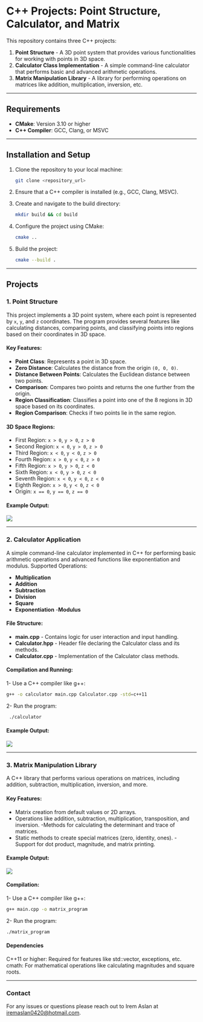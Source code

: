 # C++ Projects: Point Structure, Calculator, and Matrix 

This repository contains three C++ projects:

1. **Point Structure** - A 3D point system that provides various functionalities for working with points in 3D space.
2. **Calculator Class Implementation** - A simple command-line calculator that performs basic and advanced arithmetic operations.
3. **Matrix Manipulation Library** - A library for performing operations on matrices like addition, multiplication, inversion, etc.

---

## Requirements

- **CMake**: Version 3.10 or higher
- **C++ Compiler**: GCC, Clang, or MSVC

---

## Installation and Setup

1. Clone the repository to your local machine:
    ```bash
    git clone <repository_url>
    ```
   
2. Ensure that a C++ compiler is installed (e.g., GCC, Clang, MSVC).

3. Create and navigate to the build directory:
    ```bash
    mkdir build && cd build
    ```

4. Configure the project using CMake:
    ```bash
    cmake ..
    ```

5. Build the project:
    ```bash
    cmake --build .
    ```

---

## Projects

### 1. Point Structure

This project implements a 3D point system, where each point is represented by `x`, `y`, and `z` coordinates. The program provides several features like calculating distances, comparing points, and classifying points into regions based on their coordinates in 3D space.

#### Key Features:
- **Point Class**: Represents a point in 3D space.
- **Zero Distance**: Calculates the distance from the origin `(0, 0, 0)`.
- **Distance Between Points**: Calculates the Euclidean distance between two points.
- **Comparison**: Compares two points and returns the one further from the origin.
- **Region Classification**: Classifies a point into one of the 8 regions in 3D space based on its coordinates.
- **Region Comparison**: Checks if two points lie in the same region.

#### 3D Space Regions:
- First Region: `x > 0`, `y > 0`, `z > 0`
- Second Region: `x < 0`, `y > 0`, `z > 0`
- Third Region: `x < 0`, `y < 0`, `z > 0`
- Fourth Region: `x > 0`, `y < 0`, `z > 0`
- Fifth Region: `x > 0`, `y > 0`, `z < 0`
- Sixth Region: `x < 0`, `y > 0`, `z < 0`
- Seventh Region: `x < 0`, `y < 0`, `z < 0`
- Eighth Region: `x > 0`, `y < 0`, `z < 0`
- Origin: `x == 0`, `y == 0`, `z == 0`

#### Example Output:

![](https://github.com/user-attachments/assets/50fe26f5-8b36-48b0-b867-db0a182fe049)

---

### 2. Calculator Application

A simple command-line calculator implemented in C++ for performing basic arithmetic operations and advanced functions like exponentiation and modulus.
Supported Operations:

   - **Multiplication**
   - **Addition**
   - **Subtraction**
   - **Division**
   - **Square**
   - **Exponentiation**
    -**Modulus**

#### File Structure:

   - **main.cpp** - Contains logic for user interaction and input handling.
   - **Calculator.hpp** - Header file declaring the Calculator class and its methods.
   - **Calculator.cpp** - Implementation of the Calculator class methods.

#### Compilation and Running:


1- Use a C++ compiler like g++:

```bash
g++ -o calculator main.cpp Calculator.cpp -std=c++11
```

2- Run the program:
```bash
 ./calculator

```


#### Example Output:
![](https://github.com/user-attachments/assets/b58df821-75c8-47c9-ad58-b54ed25750f9)

---

### 3. Matrix Manipulation Library

A C++ library that performs various operations on matrices, including addition, subtraction, multiplication, inversion, and more.

#### Key Features:

   - Matrix creation from default values or 2D arrays.
   - Operations like addition, subtraction, multiplication, transposition, and inversion.
   -Methods for calculating the determinant and trace of matrices.
   - Static methods to create special matrices (zero, identity, ones).
   -Support for dot product, magnitude, and matrix printing.

#### Example Output:
![](https://github.com/user-attachments/assets/40197fd1-e1cc-4499-ada8-853babc4d23d)



#### Compilation:

1- Use a C++ compiler like g++:
```bash
g++ main.cpp -o matrix_program
```

2- Run the program:
```bash
./matrix_program
```

#### Dependencies

C++11 or higher: Required for features like std::vector, exceptions, etc.
cmath: For mathematical operations like calculating magnitudes and square roots.

---

### Contact

For any issues or questions please reach out to Irem Aslan at iremaslan0420@hotmail.com.
